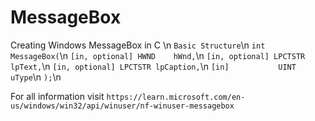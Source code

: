 # MessageBox
Creating Windows MessageBox in C \n
`Basic Structure`\n
`int MessageBox(`\n
  `[in, optional] HWND    hWnd,`\n
  `[in, optional] LPCTSTR lpText,`\n
  `[in, optional] LPCTSTR lpCaption,`\n
  `[in]           UINT    uType`\n
`);`\n

For all information visit
`https://learn.microsoft.com/en-us/windows/win32/api/winuser/nf-winuser-messagebox`
